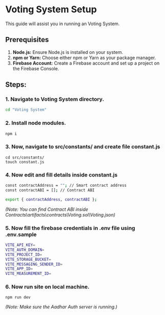 # Voting System Setup

This guide will assist you in running an Voting System.

## Prerequisites

1. **Node.js:** Ensure Node.js is installed on your system.
2. **npm or Yarn:** Choose either npm or Yarn as your package manager.
3. **Firebase Account:** Create a Firebase account and set up a project on the Firebase Console.

## Steps:

### 1. Navigate to Voting System directory.

```bash
cd "Voting System"
```

### 2. Install node modules.

```bash
npm i
```

### 3. Now, navigate to src/constants/ and create file constant.js

```shell
cd src/constants/
touch constant.js
```

### 4. Now edit and fill details inside constant.js

```bash
const contractAddress = ""; // Smart contract address
const contractABI = []; // Contract ABI

export { contractAddress, contractABI };

```

_(Note: You can find Contract ABI inside Contracts\artifacts\contracts\Voting.sol\Voting.json)_

### 5. Now fill the firebase credentials in .env file using .env.sample

```bash
VITE_API_KEY=
VITE_AUTH_DOMAIN=
VITE_PROJECT_ID=
VITE_STORAGE_BUCKET=
VITE_MESSAGING_SENDER_ID=
VITE_APP_ID=
VITE_MEASUREMENT_ID=
```

### 6. Now run site on local machine.

```shell
npm run dev
```

_(Note: Make sure the Aadhar Auth server is running.)_
